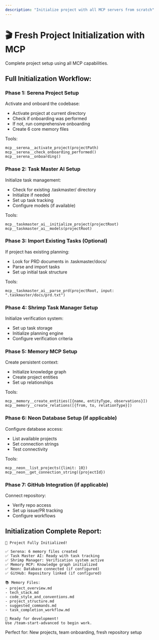 ```yaml
---
description: "Initialize project with all MCP servers from scratch"
---
```


# 🎬 Fresh Project Initialization with MCP

Complete project setup using all MCP capabilities.

## Full Initialization Workflow:

### Phase 1: Serena Project Setup
Activate and onboard the codebase:
- Activate project at current directory
- Check if onboarding was performed
- If not, run comprehensive onboarding
- Create 6 core memory files

Tools:
```
mcp__serena__activate_project(projectPath)
mcp__serena__check_onboarding_performed()
mcp__serena__onboarding()
```

### Phase 2: Task Master AI Setup
Initialize task management:
- Check for existing .taskmaster/ directory
- Initialize if needed
- Set up task tracking
- Configure models (if available)

Tools:
```
mcp__taskmaster_ai__initialize_project(projectRoot)
mcp__taskmaster_ai__models(projectRoot)
```

### Phase 3: Import Existing Tasks (Optional)
If project has existing planning:
- Look for PRD documents in .taskmaster/docs/
- Parse and import tasks
- Set up initial task structure

Tools:
```
mcp__taskmaster_ai__parse_prd(projectRoot, input: ".taskmaster/docs/prd.txt")
```

### Phase 4: Shrimp Task Manager Setup
Initialize verification system:
- Set up task storage
- Initialize planning engine
- Configure verification criteria

### Phase 5: Memory MCP Setup
Create persistent context:
- Initialize knowledge graph
- Create project entities
- Set up relationships

Tools:
```
mcp__memory__create_entities([{name, entityType, observations}])
mcp__memory__create_relations([{from, to, relationType}])
```

### Phase 6: Neon Database Setup (if applicable)
Configure database access:
- List available projects
- Set connection strings
- Test connectivity

Tools:
```
mcp__neon__list_projects({limit: 10})
mcp__neon__get_connection_string({projectId})
```

### Phase 7: GitHub Integration (if applicable)
Connect repository:
- Verify repo access
- Set up issue/PR tracking
- Configure workflows

## Initialization Complete Report:

```
🎉 Project Fully Initialized!

✅ Serena: 6 memory files created
✅ Task Master AI: Ready with task tracking
✅ Shrimp Manager: Verification system active
✅ Memory MCP: Knowledge graph initialized
✅ Neon: Database connected (if configured)
✅ GitHub: Repository linked (if configured)

📚 Memory Files:
- project_overview.md
- tech_stack.md
- code_style_and_conventions.md
- project_structure.md
- suggested_commands.md
- task_completion_workflow.md

🚀 Ready for development!
Use /team-start-advanced to begin work.
```

Perfect for: New projects, team onboarding, fresh repository setup
